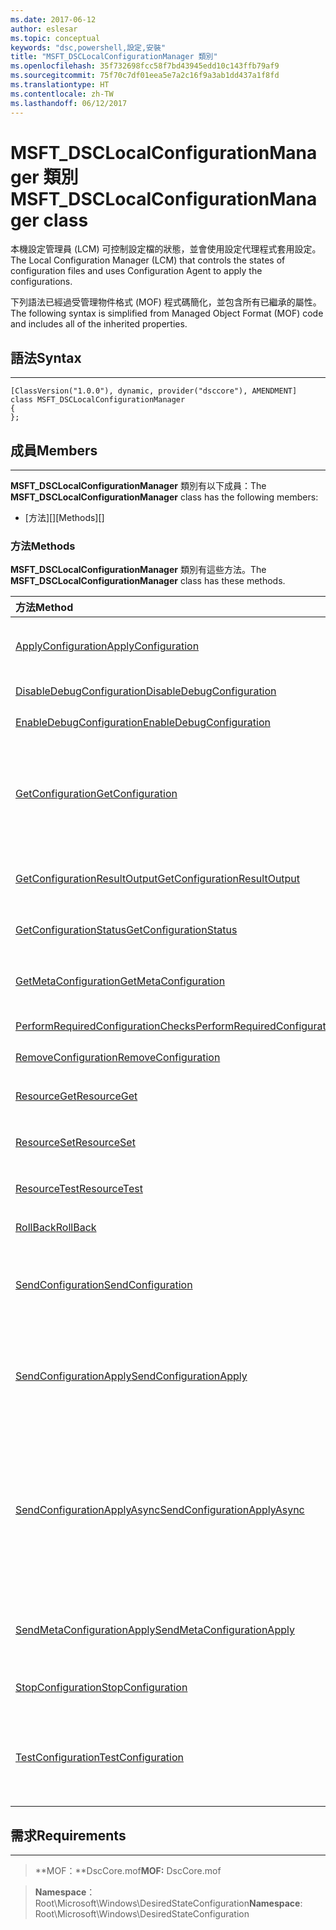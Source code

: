 ```yaml
---
ms.date: 2017-06-12
author: eslesar
ms.topic: conceptual
keywords: "dsc,powershell,設定,安裝"
title: "MSFT_DSCLocalConfigurationManager 類別"
ms.openlocfilehash: 35f732698fcc58f7bd43945edd10c143ffb79af9
ms.sourcegitcommit: 75f70c7df01eea5e7a2c16f9a3ab1dd437a1f8fd
ms.translationtype: HT
ms.contentlocale: zh-TW
ms.lasthandoff: 06/12/2017
---
```

# <a name="msftdsclocalconfigurationmanager-class"></a><span data-ttu-id="b0960-103">MSFT_DSCLocalConfigurationManager 類別</span><span class="sxs-lookup"><span data-stu-id="b0960-103">MSFT_DSCLocalConfigurationManager class</span></span>

<span data-ttu-id="b0960-104">本機設定管理員 (LCM) 可控制設定檔的狀態，並會使用設定代理程式套用設定。</span><span class="sxs-lookup"><span data-stu-id="b0960-104">The Local Configuration Manager (LCM) that controls the states of configuration files and uses Configuration Agent to apply the configurations.</span></span>

<span data-ttu-id="b0960-105">下列語法已經過受管理物件格式 (MOF) 程式碼簡化，並包含所有已繼承的屬性。</span><span class="sxs-lookup"><span data-stu-id="b0960-105">The following syntax is simplified from Managed Object Format (MOF) code and includes all of the inherited properties.</span></span>

## <a name="syntax"></a><span data-ttu-id="b0960-106">語法</span><span class="sxs-lookup"><span data-stu-id="b0960-106">Syntax</span></span>
------

``` syntax
[ClassVersion("1.0.0"), dynamic, provider("dsccore"), AMENDMENT]
class MSFT_DSCLocalConfigurationManager
{
};
```

## <a name="members"></a><span data-ttu-id="b0960-107">成員</span><span class="sxs-lookup"><span data-stu-id="b0960-107">Members</span></span>
-------

<span data-ttu-id="b0960-108">**MSFT_DSCLocalConfigurationManager** 類別有以下成員：</span><span class="sxs-lookup"><span data-stu-id="b0960-108">The **MSFT_DSCLocalConfigurationManager** class has the following members:</span></span>

-   <span data-ttu-id="b0960-109">[方法][]</span><span class="sxs-lookup"><span data-stu-id="b0960-109">[Methods][]</span></span>

### <a name="methods"></a><span data-ttu-id="b0960-110">方法</span><span class="sxs-lookup"><span data-stu-id="b0960-110">Methods</span></span>

<span data-ttu-id="b0960-111">**MSFT_DSCLocalConfigurationManager** 類別有這些方法。</span><span class="sxs-lookup"><span data-stu-id="b0960-111">The **MSFT_DSCLocalConfigurationManager** class has these methods.</span></span>

|<span data-ttu-id="b0960-112">方法</span><span class="sxs-lookup"><span data-stu-id="b0960-112">Method</span></span> |<span data-ttu-id="b0960-113">描述</span><span class="sxs-lookup"><span data-stu-id="b0960-113">Description</span></span> |
|:--- |:---|
| [<span data-ttu-id="b0960-114">ApplyConfiguration</span><span class="sxs-lookup"><span data-stu-id="b0960-114">ApplyConfiguration</span></span>](msft-dsclocalconfigurationmanager-applyconfiguration.md)| <span data-ttu-id="b0960-115">使用設定代理程式套用擱置中的設定。</span><span class="sxs-lookup"><span data-stu-id="b0960-115">Uses the Configuration Agent to apply the configuration that is pending.</span></span>| 
| [<span data-ttu-id="b0960-116">DisableDebugConfiguration</span><span class="sxs-lookup"><span data-stu-id="b0960-116">DisableDebugConfiguration</span></span>](msft-dsclocalconfigurationmanager-disabledebugconfiguration.md)| <span data-ttu-id="b0960-117">停用 DSC 資源偵錯。</span><span class="sxs-lookup"><span data-stu-id="b0960-117">Disables DSC resource debugging.</span></span>| 
| [<span data-ttu-id="b0960-118">EnableDebugConfiguration</span><span class="sxs-lookup"><span data-stu-id="b0960-118">EnableDebugConfiguration</span></span>](msft-dsclocalconfigurationmanager-enabledebugconfiguration.md)| <span data-ttu-id="b0960-119">啟用 DSC 資源偵錯。</span><span class="sxs-lookup"><span data-stu-id="b0960-119">Enables DSC resource debugging.</span></span>| 
| [<span data-ttu-id="b0960-120">GetConfiguration</span><span class="sxs-lookup"><span data-stu-id="b0960-120">GetConfiguration</span></span>](msft-dsclocalconfigurationmanager-getconfiguration.md)| <span data-ttu-id="b0960-121">將設定文件傳送到受管理的節點，並使用設定代理程式的 **Get** 方法來套用設定。</span><span class="sxs-lookup"><span data-stu-id="b0960-121">Sends the configuration document to the managed node and uses the **Get** method of the Configuration Agent to apply the configuration.</span></span>| 
| [<span data-ttu-id="b0960-122">GetConfigurationResultOutput</span><span class="sxs-lookup"><span data-stu-id="b0960-122">GetConfigurationResultOutput</span></span>](msft-dsclocalconfigurationmanager-getconfigurationresultoutput.md)| <span data-ttu-id="b0960-123">取得與特定工作相關的設定代理程式輸出。</span><span class="sxs-lookup"><span data-stu-id="b0960-123">Gets the Configuration Agent output relating to a specific job.</span></span>| 
| [<span data-ttu-id="b0960-124">GetConfigurationStatus</span><span class="sxs-lookup"><span data-stu-id="b0960-124">GetConfigurationStatus</span></span>](msft-dsclocalconfigurationmanager-getconfigurationstatus.md)| <span data-ttu-id="b0960-125">取得設定狀態歷程記錄。</span><span class="sxs-lookup"><span data-stu-id="b0960-125">Get the configuration status history.</span></span>| 
| [<span data-ttu-id="b0960-126">GetMetaConfiguration</span><span class="sxs-lookup"><span data-stu-id="b0960-126">GetMetaConfiguration</span></span>](msft-dsclocalconfigurationmanager-getmetaconfiguration.md)| <span data-ttu-id="b0960-127">取得用於控制設定代理程式的 LCM 設定。</span><span class="sxs-lookup"><span data-stu-id="b0960-127">Gets the LCM settings that are used to control Configuration Agent.</span></span>| 
| [<span data-ttu-id="b0960-128">PerformRequiredConfigurationChecks</span><span class="sxs-lookup"><span data-stu-id="b0960-128">PerformRequiredConfigurationChecks</span></span>](msft-dsclocalconfigurationmanager-performrequiredconfigurationchecks.md)| <span data-ttu-id="b0960-129">開始一致性檢查。</span><span class="sxs-lookup"><span data-stu-id="b0960-129">Starts the consistency check.</span></span>| 
| [<span data-ttu-id="b0960-130">RemoveConfiguration</span><span class="sxs-lookup"><span data-stu-id="b0960-130">RemoveConfiguration</span></span>](msft-dsclocalconfigurationmanager-removeconfiguration.md)| <span data-ttu-id="b0960-131">移除設定檔。</span><span class="sxs-lookup"><span data-stu-id="b0960-131">Removes the configuration files.</span></span>| 
| [<span data-ttu-id="b0960-132">ResourceGet</span><span class="sxs-lookup"><span data-stu-id="b0960-132">ResourceGet</span></span>](msft-dsclocalconfigurationmanager-resourceget.md)| <span data-ttu-id="b0960-133">直接呼叫 DSC 資源的 **Get** 方法。</span><span class="sxs-lookup"><span data-stu-id="b0960-133">Directly calls the **Get** method of a DSC resource.</span></span>| 
| [<span data-ttu-id="b0960-134">ResourceSet</span><span class="sxs-lookup"><span data-stu-id="b0960-134">ResourceSet</span></span>](msft-dsclocalconfigurationmanager-resourceset.md)| <span data-ttu-id="b0960-135">直接呼叫 DSC 資源的 **Set** 方法。</span><span class="sxs-lookup"><span data-stu-id="b0960-135">Directly calls the **Set** method of a DSC resource.</span></span>| 
| [<span data-ttu-id="b0960-136">ResourceTest</span><span class="sxs-lookup"><span data-stu-id="b0960-136">ResourceTest</span></span>](msft-dsclocalconfigurationmanager-resourcetest.md)| <span data-ttu-id="b0960-137">直接呼叫 DSC 資源的 **Test** 方法。</span><span class="sxs-lookup"><span data-stu-id="b0960-137">Directly calls the **Test** method of a DSC resource.</span></span>| 
| [<span data-ttu-id="b0960-138">RollBack</span><span class="sxs-lookup"><span data-stu-id="b0960-138">RollBack</span></span>](msft-dsclocalconfigurationmanager-rollback.md)| <span data-ttu-id="b0960-139">復原回先前的設定。</span><span class="sxs-lookup"><span data-stu-id="b0960-139">Rolls back to a previous configuration.</span></span>| 
| [<span data-ttu-id="b0960-140">SendConfiguration</span><span class="sxs-lookup"><span data-stu-id="b0960-140">SendConfiguration</span></span>](msft-dsclocalconfigurationmanager-sendconfiguration.md)| <span data-ttu-id="b0960-141">將設定文件傳送到受管理的節點，並將其儲存為擱置變更。</span><span class="sxs-lookup"><span data-stu-id="b0960-141">Sends the configuration document to the managed node and saves it as a pending change.</span></span>| 
| [<span data-ttu-id="b0960-142">SendConfigurationApply</span><span class="sxs-lookup"><span data-stu-id="b0960-142">SendConfigurationApply</span></span>](msft-dsclocalconfigurationmanager-sendconfigurationapply.md)| <span data-ttu-id="b0960-143">將設定文件傳送到受管理的節點，並使用設定代理程式套用設定。</span><span class="sxs-lookup"><span data-stu-id="b0960-143">Sends the configuration document to the managed node and uses the Configuration Agent to apply the configuration.</span></span>| 
| [<span data-ttu-id="b0960-144">SendConfigurationApplyAsync</span><span class="sxs-lookup"><span data-stu-id="b0960-144">SendConfigurationApplyAsync</span></span>](msft-dsclocalconfigurationmanager-sendconfigurationapplyasync.md)| <span data-ttu-id="b0960-145">將設定文件傳送到受管理的節點，並開始使用設定代理程式套用設定。</span><span class="sxs-lookup"><span data-stu-id="b0960-145">Send the configuration document to the managed node and start using the Configuration Agent to apply the configuration.</span></span> <span data-ttu-id="b0960-146">使用 GetConfigurationResultOutput 來擷取結果輸出。</span><span class="sxs-lookup"><span data-stu-id="b0960-146">Use GetConfigurationResultOutput to retrieve result output.</span></span>| 
| [<span data-ttu-id="b0960-147">SendMetaConfigurationApply</span><span class="sxs-lookup"><span data-stu-id="b0960-147">SendMetaConfigurationApply</span></span>](msft-dsclocalconfigurationmanager-sendmetaconfigurationapply.md)| <span data-ttu-id="b0960-148">設定用於控制設定代理程式的 LCM 設定。</span><span class="sxs-lookup"><span data-stu-id="b0960-148">Sets the LCM settings that are used to control the Configuration Agent.</span></span>| 
| [<span data-ttu-id="b0960-149">StopConfiguration</span><span class="sxs-lookup"><span data-stu-id="b0960-149">StopConfiguration</span></span>](msft-dsclocalconfigurationmanager-stopconfiguration.md)| <span data-ttu-id="b0960-150">停止進行中的設定。</span><span class="sxs-lookup"><span data-stu-id="b0960-150">Stops the configuration that is in progress.</span></span>| 
| [<span data-ttu-id="b0960-151">TestConfiguration</span><span class="sxs-lookup"><span data-stu-id="b0960-151">TestConfiguration</span></span>](msft-dsclocalconfigurationmanager-testconfiguration.md)| <span data-ttu-id="b0960-152">將設定文件傳送到受管理的節點，並對文件驗證目前的設定。</span><span class="sxs-lookup"><span data-stu-id="b0960-152">Sends the configuration document to the managed node and verifies the current configuration against the document.</span></span>| 



 

## <a name="requirements"></a><span data-ttu-id="b0960-153">需求</span><span class="sxs-lookup"><span data-stu-id="b0960-153">Requirements</span></span>
------------
><span data-ttu-id="b0960-154">**MOF：**DscCore.mof</span><span class="sxs-lookup"><span data-stu-id="b0960-154">**MOF:** DscCore.mof</span></span>

><span data-ttu-id="b0960-155">**Namespace**：Root\Microsoft\Windows\DesiredStateConfiguration</span><span class="sxs-lookup"><span data-stu-id="b0960-155">**Namespace**: Root\Microsoft\Windows\DesiredStateConfiguration</span></span>



 

 



